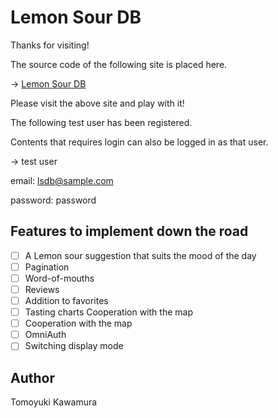 # Lemon Sour DB
Thanks for visiting!

The source code of the following site is placed here.

→ [Lemon Sour DB](https://lemonsourdb.net)

Please visit the above site and play with it!

The following test user has been registered.

Contents that requires login can also be logged in as that user.

→ test user

email: lsdb@sample.com

password: password

## Features to implement down the road
- [ ] A Lemon sour suggestion that suits the mood of the day
- [ ] Pagination
- [ ] Word-of-mouths
- [ ] Reviews
- [ ] Addition to favorites
- [ ] Tasting charts  Cooperation with the map
- [ ] Cooperation with the map
- [ ] OmniAuth
- [ ] Switching display mode

## Author
Tomoyuki Kawamura